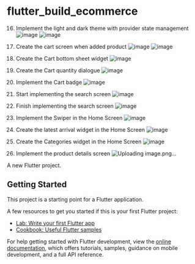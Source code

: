 # flutter_build_ecommerce
16. Implement the light and dark theme with provider state management
![image](https://github.com/JacklynConn/build-commerce/assets/148744079/88d1adf8-d4af-4d20-b583-101af2f70ae5)
![image](https://github.com/JacklynConn/build-commerce/assets/148744079/acfdad48-d3c5-4fff-9b26-0ee3fb14dcaa)

22. Create the cart screen when added product
![image](https://github.com/JacklynConn/build-commerce/assets/148744079/e8533391-6972-4a05-a391-29b8cccc3551)
![image](https://github.com/JacklynConn/build-commerce/assets/148744079/2aca38c2-757d-41c4-9786-93806e2a2760)

23. Create the Cart bottom sheet widget
![image](https://github.com/JacklynConn/build-commerce/assets/148744079/d02b1369-645a-4a0b-bcb9-b8e5e0c859fc)
24. Create the Cart quantity dialogue
![image](https://github.com/JacklynConn/build-commerce/assets/148744079/dc9d3b3b-2d1a-42d2-9594-48656d4df71e)
25. Implement the Cart badge
![image](https://github.com/JacklynConn/build-commerce/assets/148744079/075a39d2-b77e-43c6-93f0-cd4389b8d8d5)
26. Start implementing the search screen
![image](https://github.com/JacklynConn/build-commerce/assets/148744079/50d5f7fb-e037-47a6-9c24-16f21a846197)
27. Finish implementing the search screen
![image](https://github.com/JacklynConn/build-commerce/assets/148744079/e752c129-1215-49f7-8dee-19fb015145cc)
29. Implement the Swiper in the Home Screen
![image](https://github.com/JacklynConn/build-commerce/assets/148744079/12448f79-5973-44d5-bfa4-1107b71a4581)
30. Create the latest arrival widget in the Home Screen
![image](https://github.com/JacklynConn/build-commerce/assets/148744079/8180fdf9-cf1d-4646-81cc-5d420392a47e)
31. Create the Categories widget in the Home Screen
![image](https://github.com/JacklynConn/build-commerce/assets/148744079/9e7a2b69-a2ef-4863-ac47-da35ef3f0507)
32. Implement the product details screen
![Uploading image.png…]()



A new Flutter project.

## Getting Started

This project is a starting point for a Flutter application.

A few resources to get you started if this is your first Flutter project:

- [Lab: Write your first Flutter app](https://docs.flutter.dev/get-started/codelab)
- [Cookbook: Useful Flutter samples](https://docs.flutter.dev/cookbook)

For help getting started with Flutter development, view the
[online documentation](https://docs.flutter.dev/), which offers tutorials,
samples, guidance on mobile development, and a full API reference.
